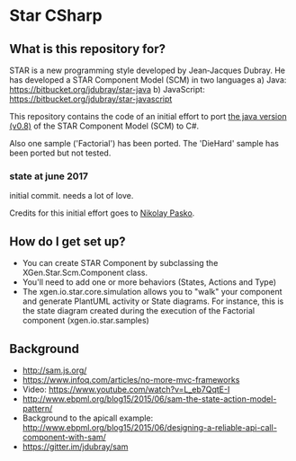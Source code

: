 ﻿# Star CSharp

## What is this repository for?

STAR is a new programming style developed by Jean‐Jacques Dubray.
He has developed a STAR Component Model (SCM) in two languages
a) Java: https://bitbucket.org/jdubray/star-java 
b) JavaScript: https://bitbucket.org/jdubray/star-javascript 

This repository contains the code of an initial effort to port [the java version (v0.8)](https://bitbucket.org/jdubray/star‐java) of the STAR Component Model (SCM) to C#.

Also one sample ('Factorial') has been ported.
The 'DieHard' sample has been ported but not tested.


### state at june 2017
initial commit. needs a lot of love.

Credits for this initial effort goes to [Nikolay Pasko](https://github.com/nickpasko).


## How do I get set up?
* You can create STAR Component by subclassing the XGen.Star.Scm.Component class.
* You'll need to add one or more behaviors (States, Actions and Type)
* The xgen.io.star.core.simulation allows you to "walk" your component and generate PlantUML activity or State diagrams. For instance, this is the state diagram created during the execution of the Factorial component (xgen.io.star.samples)

## Background

* http://sam.js.org/
* https://www.infoq.com/articles/no-more-mvc-frameworks
* Video: https://www.youtube.com/watch?v=L_eb7QqtE-I
* http://www.ebpml.org/blog15/2015/06/sam-the-state-action-model-pattern/
* Background to the apicall example:
http://www.ebpml.org/blog15/2015/06/designing-a-reliable-api-call-component-with-sam/
* https://gitter.im/jdubray/sam
